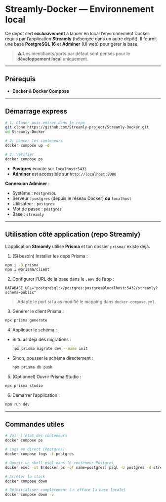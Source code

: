 # Streamly-Docker — Environnement local

Ce dépôt sert **exclusivement** à lancer en local l’environnement Docker requis par l’application **Streamly** (hébergée dans un autre dépôt). Il fournit une base **PostgreSQL 16** et **Adminer** (UI web) pour gérer la base.

> ⚠️ Les identifiants/ports par défaut sont pensés pour le **développement local** uniquement.

---

## Prérequis

* **Docker** & **Docker Compose**

---

## Démarrage express

```bash
# 1) Cloner puis entrer dans le repo
git clone https://github.com/Streamly-project/Streamly-Docker.git
cd Streamly-Docker

# 2) Lancer les conteneurs
docker compose up -d

# 3) Vérifier
docker compose ps
```

* **Postgres** écoute sur `localhost:5432`
* **Adminer** est accessible sur `http://localhost:8080`

**Connexion Adminer** :

* Système : `PostgreSQL`
* Serveur : `postgres` (depuis le réseau Docker) **ou** `localhost`
* Utilisateur : `postgres`
* Mot de passe : `postgres`
* Base : `streamly`

---

## Utilisation côté application (repo Streamly)

L’application **Streamly** utilise **Prisma** et ton dossier `prisma/` existe déjà.

1. (Si besoin) Installer les deps Prisma :

```bash
npm i -D prisma
npm i @prisma/client
```

2. Configurer l’URL de la base dans le `.env` de l’app :

```env
DATABASE_URL="postgresql://postgres:postgres@localhost:5432/streamly?schema=public"
```

> Adapte le port si tu as modifié le mapping dans `docker-compose.yml`.

3. Générer le client Prisma :

```bash
npx prisma generate
```

4. Appliquer le schéma :

* Si tu as déjà des migrations :

  ```bash
  npx prisma migrate dev --name init
  ```
* Sinon, pousser le schéma directement :

  ```bash
  npx prisma db push
  ```

5. (Optionnel) Ouvrir Prisma Studio :

```bash
npx prisma studio
```

6. Démarrer l’application :

```bash
npm run dev
```

---

## Commandes utiles

```bash
# Voir l’état des conteneurs
docker compose ps

# Logs en direct (Postgres)
docker compose logs -f postgres

# Ouvrir un shell psql dans le conteneur Postgres
docker exec -it $(docker ps -qf name=postgres) psql -U postgres -d streamly

# Arrêter la stack
docker compose down

# Réinitialiser complètement (⚠️ efface la base locale)
docker compose down -v
```